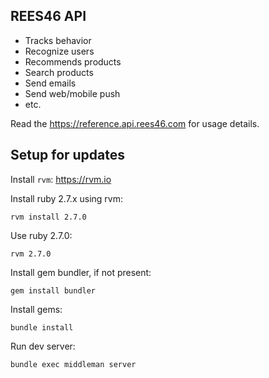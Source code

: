 REES46 API
------------

* Tracks behavior
* Recognize users
* Recommends products
* Search products
* Send emails
* Send web/mobile push
* etc.
 
Read the https://reference.api.rees46.com for usage details.

## Setup for updates

Install `rvm`: https://rvm.io

Install ruby 2.7.x using rvm:

```shell
rvm install 2.7.0
```

Use ruby 2.7.0:

```
rvm 2.7.0
```

Install gem bundler, if not present:


```
gem install bundler
```

Install gems:

```
bundle install
```

Run dev server:

```
bundle exec middleman server
```
